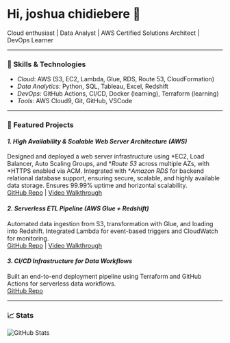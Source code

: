 # Hi, joshua chidiebere 👋

Cloud enthusiast | Data Analyst | AWS Certified Solutions Architect | DevOps Learner

---

### 🔧 Skills & Technologies

- *Cloud*: AWS (S3, EC2, Lambda, Glue, RDS, Route 53, CloudFormation)
- *Data Analytics*: Python, SQL, Tableau, Excel, Redshift
- *DevOps*: GitHub Actions, CI/CD, Docker (learning), Terraform (learning)
- *Tools*: AWS Cloud9, Git, GitHub, VSCode

---

### 🚀 Featured Projects

#### *1. High Availability & Scalable Web Server Architecture (AWS)*
Designed and deployed a web server infrastructure using *EC2, Load Balancer, Auto Scaling Groups, and **Route 53* across multiple AZs, with *HTTPS enabled via ACM. Integrated with **Amazon RDS* for backend relational database support, ensuring secure, scalable, and highly available data storage. Ensures 99.99% uptime and horizontal scalability.  
[GitHub Repo](https://github.com/joshua3309/high-availability-scalable-web-server) | [Video Walkthrough](https://youtu.be/YOUR_VIDEO_ID)

#### *2. Serverless ETL Pipeline (AWS Glue + Redshift)*
Automated data ingestion from S3, transformation with Glue, and loading into Redshift. Integrated Lambda for event-based triggers and CloudWatch for monitoring.  
[GitHub Repo](https://github.com/joshua3309/etl-serverless) | [Video Walkthrough](https://youtu.be/YOUR_VIDEO_ID)

#### *3. CI/CD Infrastructure for Data Workflows*
Built an end-to-end deployment pipeline using Terraform and GitHub Actions for serverless data workflows.  
[GitHub Repo](https://github.com/joshua3309/ci-cd-data-iac)

---

### 📈 Stats

![GitHub Stats](https://github-readme-stats.vercel.app/api?username=joshua3309&show_icons=true&theme=radical)
